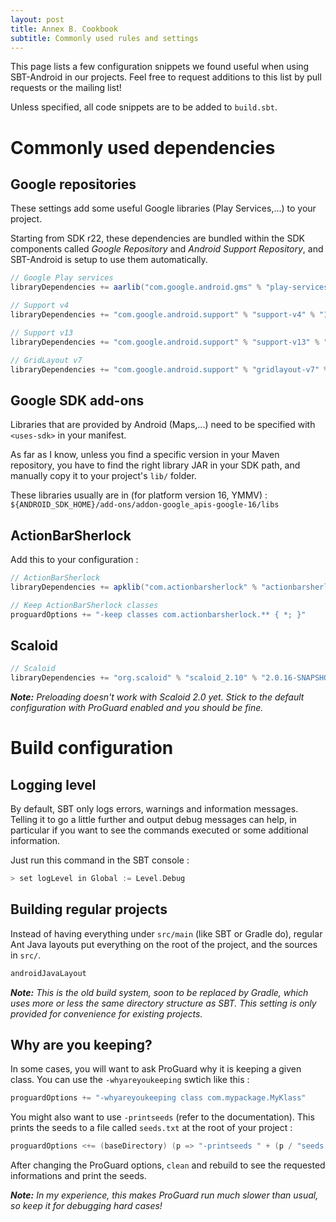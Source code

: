 ```yaml
---
layout: post
title: Annex B. Cookbook
subtitle: Commonly used rules and settings
---
```


This page lists a few configuration snippets we found useful when using
SBT-Android in our projects. Feel free to request additions to this list by
pull requests or the mailing list!

Unless specified, all code snippets are to be added to `build.sbt`.

# Commonly used dependencies

## Google repositories

These settings add some useful Google libraries (Play Services,...) to your
project.

Starting from SDK r22, these dependencies are bundled within the SDK components
called *Google Repository* and *Android Support Repository*, and SBT-Android is
setup to use them automatically.

```scala
// Google Play services
libraryDependencies += aarlib("com.google.android.gms" % "play-services" % "3.1.36")

// Support v4
libraryDependencies += "com.google.android.support" % "support-v4" % "13.0.0"

// Support v13
libraryDependencies += "com.google.android.support" % "support-v13" % "13.0.0"

// GridLayout v7
libraryDependencies += "com.google.android.support" % "gridlayout-v7" % "13.0.0"
```

## Google SDK add-ons

Libraries that are provided by Android (Maps,...) need to be specified with
`<uses-sdk>` in your manifest.

As far as I know, unless you find a specific version in your Maven repository,
you have to find the right library JAR in your SDK path, and manually copy it
to your project's `lib/` folder.

These libraries usually are in (for platform version 16, YMMV) :
`${ANDROID_SDK_HOME}/add-ons/addon-google_apis-google-16/libs`

## ActionBarSherlock

Add this to your configuration :

```scala
// ActionBarSherlock
libraryDependencies += apklib("com.actionbarsherlock" % "actionbarsherlock" % "4.3.1")

// Keep ActionBarSherlock classes
proguardOptions += "-keep classes com.actionbarsherlock.** { *; }"
```

## Scaloid

```scala
// Scaloid
libraryDependencies += "org.scaloid" % "scaloid_2.10" % "2.0.16-SNAPSHOT"
```

_**Note:** Preloading doesn't work with Scaloid 2.0 yet. Stick to the default
configuration with ProGuard enabled and you should be fine._

# Build configuration

## Logging level

By default, SBT only logs errors, warnings and information messages. Telling it
to go a little further and output debug messages can help, in particular if you
want to see the commands executed or some additional information.

Just run this command in the SBT console :

```scala
> set logLevel in Global := Level.Debug
```

## Building regular projects

Instead of having everything under `src/main` (like SBT or Gradle do), regular
Ant Java layouts put everything on the root of the project, and the sources in
`src/`.

```scala
androidJavaLayout
```

_**Note:** This is the old build system, soon to be replaced by Gradle, which
uses more or less the same directory structure as SBT. This setting is only
provided for convenience for existing projects._

## Why are you keeping?

In some cases, you will want to ask ProGuard why it is keeping a given class.
You can use the `-whyareyoukeeping` swtich like this :

```scala
proguardOptions += "-whyareyoukeeping class com.mypackage.MyKlass"
```

You might also want to use `-printseeds` (refer to the documentation). This
prints the seeds to a file called `seeds.txt` at the root of your project :

```scala
proguardOptions <+= (baseDirectory) (p => "-printseeds " + (p / "seeds.txt").getAbsolutePath)
```

After changing the ProGuard options, `clean` and rebuild to see the requested
informations and print the seeds.

_**Note:** In my experience, this makes ProGuard run much slower than usual, so
keep it for debugging hard cases!_
